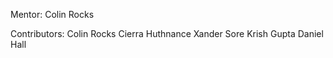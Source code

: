 Mentor:
Colin Rocks

Contributors:
Colin Rocks
Cierra Huthnance
Xander Sore
Krish Gupta
Daniel Hall
